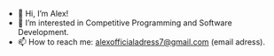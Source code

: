 - 👋 Hi, I’m Alex!
- 👀 I’m interested in Competitive Programming and Software Development.
- 📫 How to reach me: alexofficialadress7@gmail.com (email adress).
